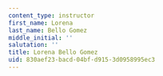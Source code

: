 ```yaml
---
content_type: instructor
first_name: Lorena
last_name: Bello Gomez
middle_initial: ''
salutation: ''
title: Lorena Bello Gomez
uid: 830aef23-bacd-04bf-d915-3d0958995ec3
---
```

